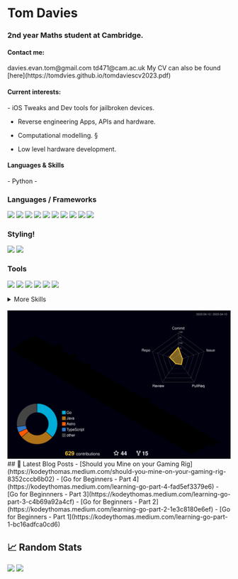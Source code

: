 <h1>Tom Davies</h1>
<h3>2nd year Maths student at Cambridge.</h3>
<h4>Contact me:</h4>
davies.evan.tom@gmail.com
td471@cam.ac.uk
My CV can also be found [here](https://tomdvies.github.io/tomdaviescv2023.pdf)

<h4>Current interests:</h4>
- iOS Tweaks and Dev tools for jailbroken devices.

- Reverse engineering Apps, APIs and hardware.

- Computational modelling.
§
- Low level hardware development.

<h4>Languages & Skills</h4>
- Python
-

### Languages / Frameworks

![](https://img.shields.io/badge/JavaScript-informational?style=flat&logo=JavaScript&logoColor=white&color=1abc9c)
![](https://img.shields.io/badge/TypeScript-informational?style=flat&logo=TypeScript&logoColor=white&color=1abc9c)
![](https://img.shields.io/badge/React-informational?style=flat&logo=react&logoColor=white&color=1abc9c)
![](https://img.shields.io/badge/Objective-C?style=flat&logo=C&logoColor=white&color=1abc9c)
![](https://img.shields.io/badge/NodeJS-informational?style=flat&logo=nodeJs&logoColor=white&color=1abc9c)
![](https://img.shields.io/badge/Go-informational?style=flat&logo=Go&logoColor=white&color=1abc9c)
![](https://img.shields.io/badge/PHP-informational?style=flat&logo=php&logoColor=white&color=1abc9c)
![](https://img.shields.io/badge/Yii2-informational?style=flat&logo=Yii2&logoColor=white&color=1abc9c)
![](https://img.shields.io/badge/NextJs-informational?style=flat&logo=next-js&color=1abc9c)
![](https://img.shields.io/badge/MySQL-informational?style=flat&logo=MySQL&color=1abc9c)


### Styling!

![](https://img.shields.io/badge/CSS3-informational?style=flat&logo=css3&logoColor=white&color=1abc9c)
![](https://img.shields.io/badge/Sass-informational?style=flat&logo=Sass&logoColor=white&color=1abc9c)



### Tools

![](https://img.shields.io/badge/NPM-informational?style=flat&logo=npm&logoColor=white&color=1abc9c)
![](https://img.shields.io/badge/Gulp-informational?style=flat&logo=gulp&logoColor=white&color=1abc9c)
![](https://img.shields.io/badge/Webpack-informational?style=flat&logo=webpack&logoColor=white&color=1abc9c)
![](https://img.shields.io/badge/AWS-informational?style=flat&logo=amazon-aws&logoColor=white&color=1Abc9c)
![](https://img.shields.io/badge/Postman-informational?style=flat&logo=Postman&logoColor=white&color=1Abc9c)
![](https://img.shields.io/badge/Swagger-informational?style=flat&logo=Swagger&logoColor=white&color=1Abc9c)

<details>
<summary>More Skills</summary>
<br>

![](https://img.shields.io/badge/MongoDB-informational?style=flat&logo=MongoDB&logoColor=white&color=1abc9c)
![](https://img.shields.io/badge/GitHub-informational?style=flat&logo=GitHub&logoColor=white&color=1abc9c)
![](https://img.shields.io/badge/Apache-informational?style=flat&logo=Apache&logoColor=white&color=1abc9c)
![](https://img.shields.io/badge/Linux-informational?style=flat&logo=linux&logoColor=white&color=1abc9c)

</details>

<br>
<img src="https://raw.githubusercontent.com/KodeyThomas/KodeyThomas/master/profile-3d-contrib/profile-night-rainbow.svg" />

<br>
## 📩 Latest Blog Posts
- [Should you Mine on your Gaming Rig](https://kodeythomas.medium.com/should-you-mine-on-your-gaming-rig-8352cccb6b02)
- [Go for Beginners - Part 4](https://kodeythomas.medium.com/learning-go-part-4-fad5ef3379e6)
- [Go for Beginnners - Part 3](https://kodeythomas.medium.com/learning-go-part-3-c4b69a92a4cf)
- [Go for Beginners - Part 2](https://kodeythomas.medium.com/learning-go-part-2-1e3c8180e6ef)
- [Go for Beginners - Part 1](https://kodeythomas.medium.com/learning-go-part-1-bc16adfca0cd6)


<br>

## &#x1f4c8; Random Stats
![](https://github-readme-stats.vercel.app/api?username=tomdvies&theme=dark&hide_border=false&include_all_commits=false&count_private=true)
![](https://github-readme-stats.vercel.app/api/top-langs/?username=tomdvies&theme=dark&hide_border=false&include_all_commits=true&count_private=true&layout=compact)
